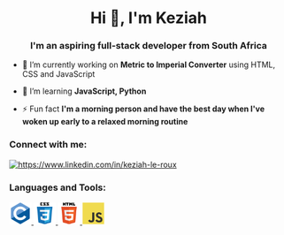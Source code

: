 <h1 align="center">Hi 👋, I'm Keziah</h1>
<h3 align="center">I'm an aspiring full-stack developer from South Africa</h3>

- 🔭 I’m currently working on **Metric to Imperial Converter** using HTML, CSS and JavaScript 

- 🌱 I’m learning **JavaScript, Python**

- ⚡ Fun fact **I'm a morning person and have the best day when I've woken up early to a relaxed morning routine**

<h3 align="left">Connect with me:</h3>
<p align="left">
<a href="https://linkedin.com/in/https://www.linkedin.com/in/keziah-le-roux" target="blank"><img align="center" src="https://raw.githubusercontent.com/rahuldkjain/github-profile-readme-generator/master/src/images/icons/Social/linked-in-alt.svg" alt="https://www.linkedin.com/in/keziah-le-roux" height="30" width="40" /></a>
</p>

<h3 align="left">Languages and Tools:</h3>
<p align="left"> <a href="https://www.cprogramming.com/" target="_blank" rel="noreferrer"> <img src="https://raw.githubusercontent.com/devicons/devicon/master/icons/c/c-original.svg" alt="c" width="40" height="40"/> </a> <a href="https://www.w3schools.com/css/" target="_blank" rel="noreferrer"> <img src="https://raw.githubusercontent.com/devicons/devicon/master/icons/css3/css3-original-wordmark.svg" alt="css3" width="40" height="40"/> </a> <a href="https://www.w3.org/html/" target="_blank" rel="noreferrer"> <img src="https://raw.githubusercontent.com/devicons/devicon/master/icons/html5/html5-original-wordmark.svg" alt="html5" width="40" height="40"/> </a> <a href="https://developer.mozilla.org/en-US/docs/Web/JavaScript" target="_blank" rel="noreferrer"> <img src="https://raw.githubusercontent.com/devicons/devicon/master/icons/javascript/javascript-original.svg" alt="javascript" width="40" height="40"/> </a> </p>
